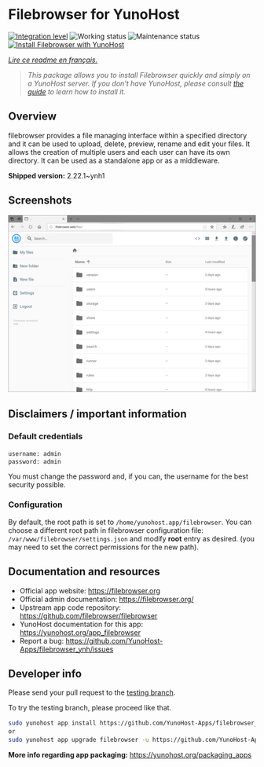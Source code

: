 <!--
N.B.: This README was automatically generated by https://github.com/YunoHost/apps/tree/master/tools/README-generator
It shall NOT be edited by hand.
-->

# Filebrowser for YunoHost

[![Integration level](https://dash.yunohost.org/integration/filebrowser.svg)](https://dash.yunohost.org/appci/app/filebrowser) ![Working status](https://ci-apps.yunohost.org/ci/badges/filebrowser.status.svg) ![Maintenance status](https://ci-apps.yunohost.org/ci/badges/filebrowser.maintain.svg)  
[![Install Filebrowser with YunoHost](https://install-app.yunohost.org/install-with-yunohost.svg)](https://install-app.yunohost.org/?app=filebrowser)

*[Lire ce readme en français.](./README_fr.md)*

> *This package allows you to install Filebrowser quickly and simply on a YunoHost server.
If you don't have YunoHost, please consult [the guide](https://yunohost.org/#/install) to learn how to install it.*

## Overview

filebrowser provides a file managing interface within a specified directory and it can be used to upload, delete, preview, rename and edit your files. It allows the creation of multiple users and each user can have its own directory. It can be used as a standalone app or as a middleware.


**Shipped version:** 2.22.1~ynh1

## Screenshots

![Screenshot of Filebrowser](./doc/screenshots/spaces_-M8KDxOujDoPpJyJJ5_i_uploads_git-blob-9390768b0cbb83b1e7da55c0ae13ecd2d8fcb114_2.PNG)

## Disclaimers / important information

### Default credentials

```
username: admin
password: admin
```

You must change the password and, if you can, the username for the best security possible.

### Configuration

By default, the root path is set to `/home/yunohost.app/filebrowser`. You can choose a different root path in filebrowser configuration file: `/var/www/filebrowser/settings.json` and modify **root** entry as desired. (you may need to set the correct permissions for the new path).

## Documentation and resources

* Official app website: <https://filebrowser.org>
* Official admin documentation: <https://filebrowser.org/>
* Upstream app code repository: <https://github.com/filebrowser/filebrowser>
* YunoHost documentation for this app: <https://yunohost.org/app_filebrowser>
* Report a bug: <https://github.com/YunoHost-Apps/filebrowser_ynh/issues>

## Developer info

Please send your pull request to the [testing branch](https://github.com/YunoHost-Apps/filebrowser_ynh/tree/testing).

To try the testing branch, please proceed like that.

``` bash
sudo yunohost app install https://github.com/YunoHost-Apps/filebrowser_ynh/tree/testing --debug
or
sudo yunohost app upgrade filebrowser -u https://github.com/YunoHost-Apps/filebrowser_ynh/tree/testing --debug
```

**More info regarding app packaging:** <https://yunohost.org/packaging_apps>
